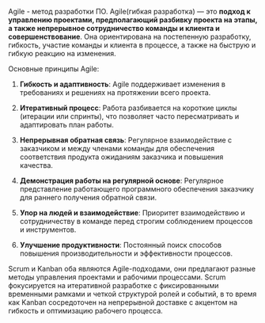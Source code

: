 Agile - метод разработки ПО.
Agile(гибкая разработка) — это **подход к управлению проектами, предполагающий разбивку проекта на этапы, а также непрерывное сотрудничество команды и клиента и совершенствование**. Она ориентирована на постепенную разработку, гибкость, участие команды и клиента в процессе, а также на быструю и гибкую реакцию на изменения.

Основные принципы Agile:

1. **Гибкость и адаптивность**: Agile поддерживает изменения в требованиях и решениях на протяжении всего проекта.
    
2. **Итеративный процесс**: Работа разбивается на короткие циклы (итерации или спринты), что позволяет часто пересматривать и адаптировать план работы.
    
3. **Непрерывная обратная связь**: Регулярное взаимодействие с заказчиком и между членами команды для обеспечения соответствия продукта ожиданиям заказчика и повышения качества.
    
4. **Демонстрация работы на регулярной основе**: Регулярное представление работающего программного обеспечения заказчику для раннего получения обратной связи.
    
5. **Упор на людей и взаимодействие**: Приоритет взаимодействию и сотрудничеству в команде перед строгим соблюдением процессов и инструментов.
    
6. **Улучшение продуктивности**: Постоянный поиск способов повышения производительности и эффективности процессов.

Scrum и Kanban оба являются Agile-подходами, они предлагают разные методы управления проектами и рабочими процессами. Scrum фокусируется на итеративной разработке с фиксированными временными рамками и четкой структурой ролей и событий, в то время как Kanban сосредоточен на непрерывной доставке с акцентом на гибкость и оптимизацию рабочего процесса.